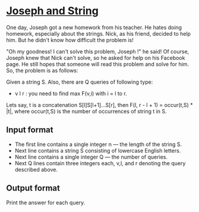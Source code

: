 # [Joseph and String][link]

One day, Joseph got a new homework from his teacher. He hates doing homework, especially about the strings. Nick, as his friend, decided to help him. But he didn't know how difficult the problem is!

"Oh my goodness! I can't solve this problem, Joseph !" he said! Of course, Joseph knew that Nick can't solve, so he asked for help on his Facebook page. He still hopes that someone will read this problem and solve for him. So, the problem is as follows:

Given a string S. Also, there are Q queries of following type:

- v l r : you need to find max F(v,i) with i = l to r.

Lets say, t is a concatenation S[l]S[l+1]...S[r], then F(l, r - l + 1) = occur(t,S) \* |t|, where occur(t,S) is the number of occurrences of string t in S.

## Input format

- The first line contains a single integer n — the length of the string S.
- Next line contains a string S consisting of lowercase English letters.
- Next line contains a single integer Q — the number of queries.
- Next Q lines contain three integers each, v,l, and r denoting the query described above.

## Output format

Print the answer for each query.

[link]: https://www.hackerearth.com/practice/data-structures/advanced-data-structures/suffix-arrays/practice-problems/algorithm/joseph-and-stringaugclash/
